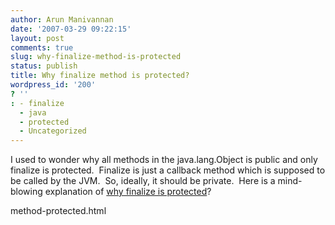 ```yaml
---
author: Arun Manivannan
date: '2007-03-29 09:22:15'
layout: post
comments: true
slug: why-finalize-method-is-protected
status: publish
title: Why finalize method is protected?
wordpress_id: '200'
? ''
: - finalize
  - java
  - protected
  - Uncategorized
---
```


I used to wonder why all methods in the java.lang.Object is public and only
finalize is protected.  Finalize is just a callback method which is supposed
to be called by the JVM.  So, ideally, it should be private.  Here is a mind-
blowing explanation of [why finalize is protected][1]?

   [1]: http://www.me.umn.edu/~shivane/blogs/cafefeed/2005/09/why-is-finalize-
method-protected.html


